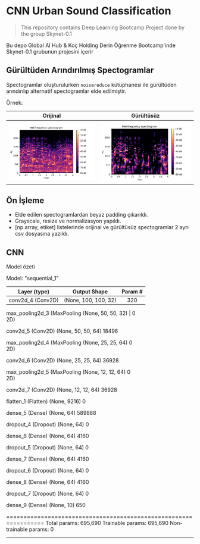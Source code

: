 # CNN Urban Sound Classification

> This repository contains Deep Learning Bootcamp Project done by the group Skynet-0.1

Bu depo Global AI Hub & Koç Holding Derin Öğrenme Bootcamp'inde Skynet-0.1 grubunun projesini içerir

## Gürültüden Arındırılmış Spectogramlar

Spectogramlar oluşturulurken `noisereduce` kütüphanesi ile gürültüden arındırılıp alternatif spectogramlar elde edilmiştir.

Örnek:

| Orijinal                                                    | Gürültüsüz                                                      |
| :-:                                                         | :-:                                                             |
| ![Vanilla Spectogram](media/vanilla_spectogram_example.png) | ![Noiseless Spectogram](media/noiseless_spectogram_example.png) |

## Ön İşleme

+ Elde edilen spectogramlardan beyaz padding çıkarıldı.
+ Grayscale, resize ve normalizasyon yapıldı.
+ [np.array, etiket] listelerinde orijinal ve gürültüsüz spectogramlar 2 ayrı csv dosyasına yazıldı.

## CNN

Model özeti

Model: "sequential_1"

 | Layer (type) | Output Shape | Param # |
 | :-:          | :-:          | :-:     |
 conv2d_4 (Conv2D)    | (None, 100, 100, 32)  | 320       
                                                                 
 max_pooling2d_3 (MaxPooling  (None, 50, 50, 32) | 0         
 2D)                                                             
                                                                 
 conv2d_5 (Conv2D)           (None, 50, 50, 64)        18496     
                                                                 
 max_pooling2d_4 (MaxPooling  (None, 25, 25, 64)       0         
 2D)                                                             
                                                                 
 conv2d_6 (Conv2D)           (None, 25, 25, 64)        36928     
                                                                 
 max_pooling2d_5 (MaxPooling  (None, 12, 12, 64)       0         
 2D)                                                             
                                                                 
 conv2d_7 (Conv2D)           (None, 12, 12, 64)        36928     
                                                                 
 flatten_1 (Flatten)         (None, 9216)              0         
                                                                 
 dense_5 (Dense)             (None, 64)                589888    
                                                                 
 dropout_4 (Dropout)         (None, 64)                0         
                                                                 
 dense_6 (Dense)             (None, 64)                4160      
                                                                 
 dropout_5 (Dropout)         (None, 64)                0         
                                                                 
 dense_7 (Dense)             (None, 64)                4160      
                                                                 
 dropout_6 (Dropout)         (None, 64)                0         
                                                                 
 dense_8 (Dense)             (None, 64)                4160      
                                                                 
 dropout_7 (Dropout)         (None, 64)                0         
                                                                 
 dense_9 (Dense)             (None, 10)                650       
                                                                 
=================================================================
Total params: 695,690
Trainable params: 695,690
Non-trainable params: 0
_________________________________________________________________
